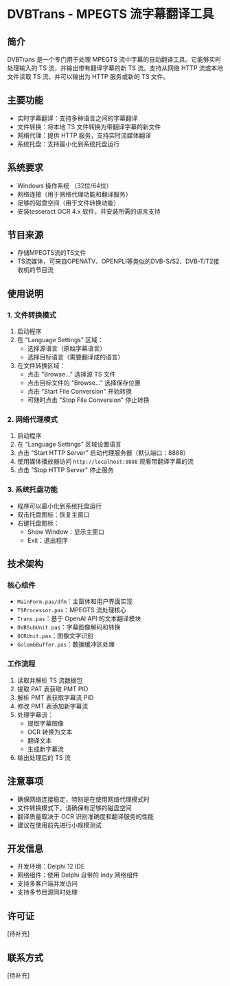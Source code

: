 # DVBTrans - MPEGTS 流字幕翻译工具

## 简介
DVBTrans 是一个专门用于处理 MPEGTS 流中字幕的自动翻译工具。它能够实时处理输入的 TS 流，并输出带有翻译字幕的新 TS 流。支持从网络 HTTP 流或本地文件读取 TS 流，并可以输出为 HTTP 服务或新的 TS 文件。

## 主要功能
- 实时字幕翻译：支持多种语言之间的字幕翻译
- 文件转换：将本地 TS 文件转换为带翻译字幕的新文件
- 网络代理：提供 HTTP 服务，支持实时流媒体翻译
- 系统托盘：支持最小化到系统托盘运行

## 系统要求
- Windows 操作系统 （32位/64位）
- 网络连接（用于网络代理功能和翻译服务）
- 足够的磁盘空间（用于文件转换功能）
- 安装tesseract OCR 4.x 软件，并安装所需的语言支持

## 节目来源
- 存储MPEGTS流的TS文件
- TS流媒体，可来自OPENATV、OPENPLI等类似的DVB-S/S2、DVB-T/T2接收机的节目流

## 使用说明

### 1. 文件转换模式
1. 启动程序
2. 在 "Language Settings" 区域：
   - 选择源语言（原始字幕语言）
   - 选择目标语言（需要翻译成的语言）
3. 在文件转换区域：
   - 点击 "Browse..." 选择源 TS 文件
   - 点击目标文件的 "Browse..." 选择保存位置
   - 点击 "Start File Conversion" 开始转换
   - 可随时点击 "Stop File Conversion" 停止转换

### 2. 网络代理模式
1. 启动程序
2. 在 "Language Settings" 区域设置语言
3. 点击 "Start HTTP Server" 启动代理服务器（默认端口：8888）
4. 使用媒体播放器访问 `http://localhost:8888` 观看带翻译字幕的流
5. 点击 "Stop HTTP Server" 停止服务

### 3. 系统托盘功能
- 程序可以最小化到系统托盘运行
- 双击托盘图标：恢复主窗口
- 右键托盘图标：
  - Show Window：显示主窗口
  - Exit：退出程序

## 技术架构

### 核心组件
- `MainForm.pas/dfm`：主窗体和用户界面实现
- `TSProcessor.pas`：MPEGTS 流处理核心
- `Trans.pas`：基于 OpenAI API 的文本翻译模块
- `DVBSubUnit.pas`：字幕图像解码和转换
- `OCRUnit.pas`：图像文字识别
- `GolombBuffer.pas`：数据缓冲区处理

### 工作流程
1. 读取并解析 TS 流数据包
2. 提取 PAT 表获取 PMT PID
3. 解析 PMT 表获取字幕流 PID
4. 修改 PMT 表添加新字幕流
5. 处理字幕流：
   - 提取字幕图像
   - OCR 转换为文本
   - 翻译文本
   - 生成新字幕流
6. 输出处理后的 TS 流

## 注意事项
- 确保网络连接稳定，特别是在使用网络代理模式时
- 文件转换模式下，请确保有足够的磁盘空间
- 翻译质量取决于 OCR 识别准确度和翻译服务的性能
- 建议在使用前先进行小规模测试

## 开发信息
- 开发环境：Delphi 12 IDE
- 网络组件：使用 Delphi 自带的 Indy 网络组件
- 支持多客户端并发访问
- 支持多节目源同时处理

## 许可证
[待补充]

## 联系方式
[待补充]

